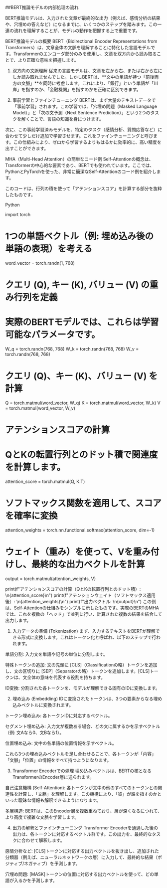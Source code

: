 ##BERT推論モデルの内部処理の流れ


BERT推論モデルは、入力された文章が最終的な出力（例えば、感情分析の結果や、穴埋めの答えなど）になるまでに、いくつかのステップを踏みます。この一連の流れを理解することが、モデルの動作を把握する上で重要です。

BERT推論モデルの概要
BERT（Bidirectional Encoder Representations from Transformers）は、文章全体の文脈を理解することに特化した言語モデルです。Transformerのエンコーダ部分のみを使用し、文章を双方向から読み取ることで、より正確な意味を把握します。

1. 双方向の文脈理解
従来の言語モデルは、文章を左から右、または右から左にしか読み取れませんでした。しかしBERTは、**文中の単語が持つ「前後両方の文脈」**を同時に考慮します。これにより、「銀行」という単語が「川岸」を指すのか、「金融機関」を指すのかを正確に区別できます。

2. 事前学習とファインチューニング
BERTは、まず大量のテキストデータで「事前学習」されます。この学習では、「穴埋め問題（Masked Language Model）」と「次の文予測（Next Sentence Prediction）」という2つのタスクを解くことで、言語の知識を身につけます。

次に、この事前学習済みモデルを、特定のタスク（感情分析、質問応答など）に合わせて少しだけ追加で学習させます。これをファインチューニングと呼びます。この仕組みにより、ゼロから学習するよりもはるかに効率的に、高い精度を出すことができます。

MHA（Multi-Head Attention）の簡単なコード例
Self-Attentionの概念は、Transformerの中心的な要素であり、BERTでも使われています。ここでは、PythonとPyTorchを使った、非常に簡潔なSelf-Attentionのコード例を紹介します。

このコードは、行列の積を使って「アテンションスコア」を計算する部分を抜粋したものです。

Python

import torch

# 1つの単語ベクトル（例: 埋め込み後の単語の表現）を考える
word_vector = torch.randn(1, 768) 

# クエリ (Q), キー (K), バリュー (V) の重み行列を定義
# 実際のBERTモデルでは、これらは学習可能なパラメータです。
W_q = torch.randn(768, 768)
W_k = torch.randn(768, 768)
W_v = torch.randn(768, 768)

# クエリ (Q)、キー (K)、バリュー (V) を計算
Q = torch.matmul(word_vector, W_q)
K = torch.matmul(word_vector, W_k)
V = torch.matmul(word_vector, W_v)

# アテンションスコアの計算
# QとKの転置行列とのドット積で関連度を計算します。
attention_score = torch.matmul(Q, K.T)

# ソフトマックス関数を適用して、スコアを確率に変換
attention_weights = torch.nn.functional.softmax(attention_score, dim=-1)

# ウェイト（重み）を使って、Vを重み付けし、最終的な出力ベクトルを計算
output = torch.matmul(attention_weights, V)

print(f"アテンションスコアの計算（QとKの転置行列とのドット積）: \n{attention_score}\n")
print(f"アテンションウェイト（ソフトマックス適用後）: \n{attention_weights}\n")
print(f"出力ベクトル: \n{output}\n")
この例は、Self-Attentionの仕組みをシンプルに示したものです。実際のBERTのMHAでは、これを複数の「ヘッド」で並列に行い、計算された複数の結果を結合して出力します。

1. 入力データの準備 (Tokenization)
まず、入力するテキストをBERTが理解できる形式に変換します。これはトークン化と呼ばれ、以下のステップで行われます。

単語分割: 入力文を単語や記号の単位に分割します。

特殊トークンの追加: 文の先頭に [CLS]（Classificationの略）トークンを追加し、文の区切りに [SEP]（Separatorの略）トークンを追加します。[CLS]トークンは、文全体の意味を代表する役割を持ちます。

ID変換: 分割された各トークンを、モデルが理解できる固有のIDに変換します。

2. 埋め込み (Embedding)
IDに変換されたトークンは、3つの要素からなる埋め込みベクトルに変換されます。

トークン埋め込み: 各トークンIDに対応するベクトル。

セグメント埋め込み: 入力文が複数ある場合、どの文に属するかを示すベクトル（例: 文Aなら0、文Bなら1）。

位置埋め込み: 文中の各単語の位置情報を示すベクトル。

これら3つの埋め込みベクトルを足し合わせることで、各トークンが「内容」「文脈」「位置」の情報をすべて持つようになります。

3. Transformer Encoderでの処理
埋め込みベクトルは、BERTの核となるTransformerのEncoder層に送られます。

自己注意機構 (Self-Attention): 各トークンが文中の他のすべてのトークンとの関連性を計算し、「文脈」を理解します。この機構により、「彼」が誰を指すのかといった曖昧な情報も解釈できるようになります。

多層構造: BERTは、このEncoder層を複数重ねており、層が深くなるにつれて、より高度で複雑な文脈を学習します。

4. 出力の解釈とファインチューニング
Transformer Encoderを通過した後の出力は、各トークンに対応するベクトル群です。この出力を、最終的なタスクに合わせて解釈します。

感情分析など: [CLS]トークンに対応する出力ベクトルを抜き出し、追加された分類器（例えば、ニューラルネットワークの層）に入力して、最終的な結果（ポジティブ/ネガティブ）を予測します。

穴埋め問題: [MASK]トークンの位置に対応する出力ベクトルを使って、どの単語が入るかを予測します。